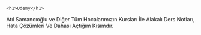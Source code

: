                                                                              <h1>Udemy</h1>
 
 Atıl Samancıoğlu ve Diğer Tüm Hocalarımızın Kursları İle Alakalı Ders Notları, Hata Çözümleri Ve Dahası Açtığım Kısımdır.
